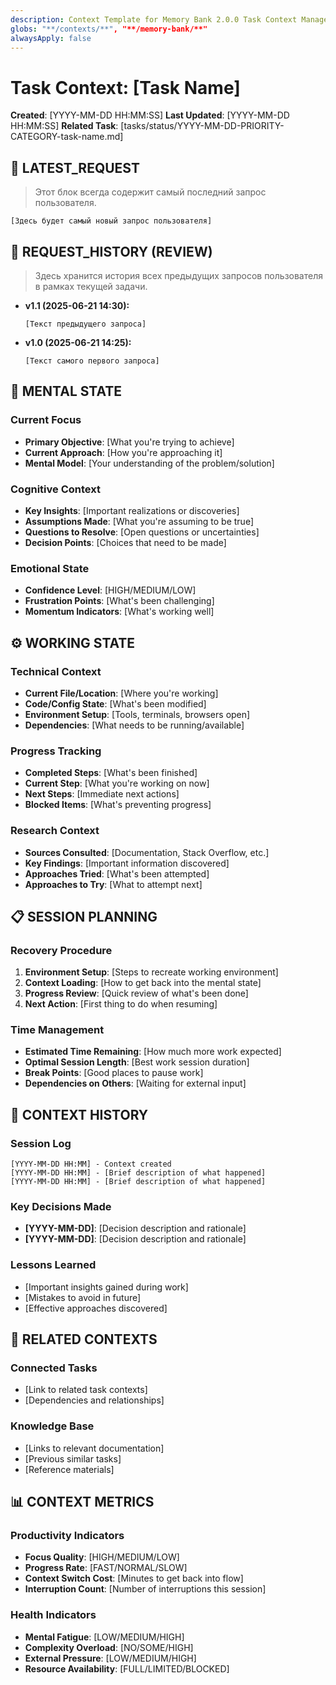 ```yaml
---
description: Context Template for Memory Bank 2.0.0 Task Context Management
globs: "**/contexts/**", "**/memory-bank/**"
alwaysApply: false
---
```

# Task Context: [Task Name]

**Created**: [YYYY-MM-DD HH:MM:SS]
**Last Updated**: [YYYY-MM-DD HH:MM:SS]
**Related Task**: [tasks/status/YYYY-MM-DD-PRIORITY-CATEGORY-task-name.md]

## 🎯 LATEST_REQUEST
> Этот блок всегда содержит самый последний запрос пользователя.
```
[Здесь будет самый новый запрос пользователя]
```

## 📜 REQUEST_HISTORY (REVIEW)
> Здесь хранится история всех предыдущих запросов пользователя в рамках текущей задачи.

- **v1.1 (2025-06-21 14:30):**
  ```
  [Текст предыдущего запроса]
  ```
- **v1.0 (2025-06-21 14:25):**
  ```
  [Текст самого первого запроса]
  ```

## 🧠 MENTAL STATE

### Current Focus
- **Primary Objective**: [What you're trying to achieve]
- **Current Approach**: [How you're approaching it]
- **Mental Model**: [Your understanding of the problem/solution]

### Cognitive Context
- **Key Insights**: [Important realizations or discoveries]
- **Assumptions Made**: [What you're assuming to be true]
- **Questions to Resolve**: [Open questions or uncertainties]
- **Decision Points**: [Choices that need to be made]

### Emotional State
- **Confidence Level**: [HIGH/MEDIUM/LOW]
- **Frustration Points**: [What's been challenging]
- **Momentum Indicators**: [What's working well]

## ⚙️ WORKING STATE

### Technical Context
- **Current File/Location**: [Where you're working]
- **Code/Config State**: [What's been modified]
- **Environment Setup**: [Tools, terminals, browsers open]
- **Dependencies**: [What needs to be running/available]

### Progress Tracking
- **Completed Steps**: [What's been finished]
- **Current Step**: [What you're working on now]
- **Next Steps**: [Immediate next actions]
- **Blocked Items**: [What's preventing progress]

### Research Context
- **Sources Consulted**: [Documentation, Stack Overflow, etc.]
- **Key Findings**: [Important information discovered]
- **Approaches Tried**: [What's been attempted]
- **Approaches to Try**: [What to attempt next]

## 📋 SESSION PLANNING

### Recovery Procedure
1. **Environment Setup**: [Steps to recreate working environment]
2. **Context Loading**: [How to get back into the mental state]
3. **Progress Review**: [Quick review of what's been done]
4. **Next Action**: [First thing to do when resuming]

### Time Management
- **Estimated Time Remaining**: [How much more work expected]
- **Optimal Session Length**: [Best work session duration]
- **Break Points**: [Good places to pause work]
- **Dependencies on Others**: [Waiting for external input]

## 🔄 CONTEXT HISTORY

### Session Log
```
[YYYY-MM-DD HH:MM] - Context created
[YYYY-MM-DD HH:MM] - [Brief description of what happened]
[YYYY-MM-DD HH:MM] - [Brief description of what happened]
```

### Key Decisions Made
- **[YYYY-MM-DD]**: [Decision description and rationale]
- **[YYYY-MM-DD]**: [Decision description and rationale]

### Lessons Learned
- [Important insights gained during work]
- [Mistakes to avoid in future]
- [Effective approaches discovered]

## 🔗 RELATED CONTEXTS

### Connected Tasks
- [Link to related task contexts]
- [Dependencies and relationships]

### Knowledge Base
- [Links to relevant documentation]
- [Previous similar tasks]
- [Reference materials]

## 📊 CONTEXT METRICS

### Productivity Indicators
- **Focus Quality**: [HIGH/MEDIUM/LOW]
- **Progress Rate**: [FAST/NORMAL/SLOW]
- **Context Switch Cost**: [Minutes to get back into flow]
- **Interruption Count**: [Number of interruptions this session]

### Health Indicators
- **Mental Fatigue**: [LOW/MEDIUM/HIGH]
- **Complexity Overload**: [NO/SOME/HIGH]
- **External Pressure**: [LOW/MEDIUM/HIGH]
- **Resource Availability**: [FULL/LIMITED/BLOCKED]